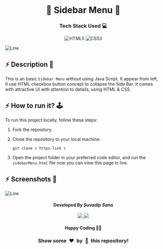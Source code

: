 <h1 align='center'><b>🌟 Sidebar Menu 🌟</b></h1>

<h3 align='center'>Tech Stack Used 💻</h3>
<div align='center'>

  ![HTML5](https://img.shields.io/badge/html5-%23E34F26.svg?style=for-the-badge&logo=html5&logoColor=white)
  ![CSS3](https://img.shields.io/badge/css3-%231572B6.svg?style=for-the-badge&logo=css3&logoColor=white)

</div>


![Line](https://github.com/Avdhesh-Varshney/WebMasterLog/assets/114330097/4b78510f-a941-45f8-a9d5-80ed0705e847)

## :zap: Description 📃
This is an basic `Sidebar Menu` without using Java Script. It appear from left, It use HTML checkbox button concept to collapse the Side Bar. It comes with attractive UI with attention to details, using HTML & CSS.


## :zap: How to run it? 🕹️

<div>
    <p>To run this project locally, follow these steps:

1. Fork the repository.

2. Clone the repository to your local machine:
    ```
    git clone < https-link >
    ```

3. Open the project folder in your preferred code editor, and run the `sidebarMenu.html` file now you can view this page in live.

</p>
</div>

<!-- -------------------------------------------------------------------------------------------------------------- -->

## :zap: Screenshots 📸




![Line](https://github.com/Avdhesh-Varshney/WebMasterLog/assets/114330097/4b78510f-a941-45f8-a9d5-80ed0705e847)

<!-- -------------------------------------------------------------------------------------------------------------- -->

<h4 align='center'>Developed By <b><i> Suvadip Sana</i></b></h4>
<p align='center'>
  <a href='https://www.linkedin.com/in/suvadip-sana-b07a14243/'>
    <img src='https://img.shields.io/badge/linkedin-%230077B5.svg?style=for-the-badge&logo=linkedin&logoColor=white' />
  </a>
  <a href='https://github.com/Suvadip-sana'>
    <img src='https://img.shields.io/badge/github-%23121011.svg?style=for-the-badge&logo=github&logoColor=white' />
  </a>
</p>

<h4 align='center'>Happy Coding 🧑‍💻</h4>

<h3 align="center">Show some &nbsp;❤️&nbsp; by &nbsp;🌟&nbsp; this repository!</h3>
